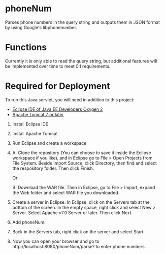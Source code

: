 # phoneNum
Parses phone numbers in the query string and outputs them in JSON format by using Google's libphonenumber.

# Functions
Currently it is only able to read the query string, but additional features will be implemented over time to meet 0.1 requirements.

# Required for Deployment
To run this Java servlet, you will need in addition to this project:
* [Eclipse IDE of Java EE Developers Oxygen 2](http://www.eclipse.org/downloads/download.php?file=/technology/epp/downloads/release/oxygen/2/eclipse-jee-oxygen-2-win32-x86_64.zip)
* [Apache Tomcat 7 or later](https://tomcat.apache.org/whichversion.html)

1. Install Eclipse IDE
1. Install Apache Tomcat
1. Run Eclipse and create a workspace
1. A. Clone the repository (You can choose to save it inside the Eclipse workspace if you like), and in Eclipse go to File > Open Projects from File System. Beside Import Source, click Directory, then find and select the respository folder. Then click Finish.
	
	Or
	
	B. Download the WAR file. Then in Eclipse, go to File > Import, expand the Web folder and select WAR file you downloaded.
1. Create a server in Eclipse. In Eclipse, click on the Servers tab at the bottom of the screen. In the empty space, right click and select New > Server. Select Apache v7.0 Server or later. Then click Next.
1. Add phoneNum. 
1. Back in the Servers tab, right click on the server and select Start.
1. Now you can open your browser and go to http://localhost:8080/phoneNum/parse? to enter phone numbers.